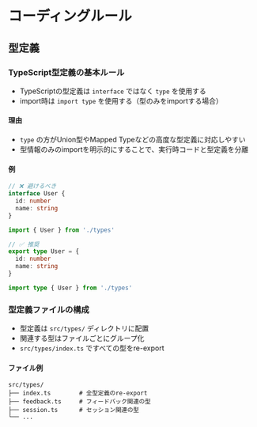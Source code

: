 # コーディングルール

## 型定義

### TypeScript型定義の基本ルール

- TypeScriptの型定義は `interface` ではなく `type` を使用する
- import時は `import type` を使用する（型のみをimportする場合）

#### 理由
- `type` の方がUnion型やMapped Typeなどの高度な型定義に対応しやすい
- 型情報のみのimportを明示的にすることで、実行時コードと型定義を分離

#### 例

```typescript
// ❌ 避けるべき
interface User {
  id: number
  name: string
}

import { User } from './types'

// ✅ 推奨
export type User = {
  id: number
  name: string
}

import type { User } from './types'
```

### 型定義ファイルの構成

- 型定義は `src/types/` ディレクトリに配置
- 関連する型はファイルごとにグループ化
- `src/types/index.ts` ですべての型をre-export

#### ファイル例
```
src/types/
├── index.ts        # 全型定義のre-export
├── feedback.ts     # フィードバック関連の型
├── session.ts      # セッション関連の型
└── ...
```